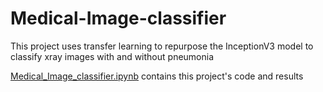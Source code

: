 # Medical-Image-classifier

This project uses transfer learning to repurpose the InceptionV3 model to classify xray images with and without pneumonia

[Medical_Image_classifier.ipynb](./Medical_Image_classifier.ipynb) contains this project's code and results
